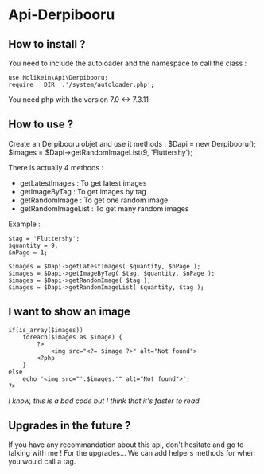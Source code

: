 # Api-Derpibooru

## How to install ?

You need to include the autoloader and the namespace to call the class :

    use Nolikein\Api\Derpibooru;
    require __DIR__.'/system/autoloader.php';

You need php with the version 7.0 <-> 7.3.11

## How to use ?

Create an Derpibooru objet and use it methods :
    $Dapi = new Derpibooru();
    $images = $Dapi->getRandomImageList(9, 'Fluttershy');

There is actually 4 methods :
+ getLatestImages       : To get latest images
+ getImageByTag         : To get images by tag
+ getRandomImage        : To get one random image
+ getRandomImageList    : To get many random images

Example :

    $tag = 'Fluttershy';
    $quantity = 9;
    $nPage = 1;

    $images = $Dapi->getLatestImages( $quantity, $nPage );
    $images = $Dapi->getImageByTag( $tag, $quantity, $nPage );
    $images = $Dapi->getRandomImage( $tag );
    $images = $Dapi->getRandomImageList( $quantity, $tag );

## I want to show an image

    if(is_array($images))
        foreach($images as $image) {
            ?>
                <img src="<?= $image ?>" alt="Not found">
            <?php
        }
    else
        echo '<img src="'.$images.'" alt="Not found">';
    ?>

*I know, this is a bad code but I think that it's faster to read.*

## Upgrades in the future ?
If you have any recommandation about this api, don't hesitate and go to talking with me !
For the upgrades... We can add helpers methods for when you would call a tag.